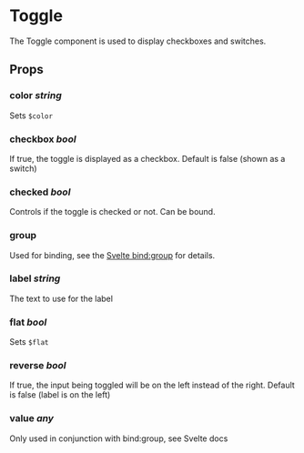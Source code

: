 # Toggle
The Toggle component is used to display checkboxes and switches.

## Props

### color _string_
Sets `$color`

### checkbox _bool_
If true, the toggle is displayed as a checkbox. Default is false
(shown as a switch)

### checked _bool_
Controls if the toggle is checked or not. Can be bound.

### group
Used for binding, see the
[Svelte bind:group](https://svelte.dev/docs/element-directives#bind-group)
for details.

### label _string_
The text to use for the label

### flat _bool_
Sets `$flat`

### reverse _bool_
If true, the input being toggled will be on the left instead of the
right. Default is false (label is on the left)

### value _any_
Only used in conjunction with bind:group, see Svelte docs
